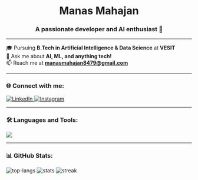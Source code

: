 <h1 align="center">Manas Mahajan</h1>
<h3 align="center">A passionate developer and AI enthusiast 🚀</h3>

---

🎓 Pursuing **B.Tech in Artificial Intelligence & Data Science** at **VESIT**  
💬 Ask me about **AI, ML, and anything tech!**  
📫 Reach me at **manasmahajan8479@gmail.com**  

---

###  🌐  Connect with me:
<p align="left">
  <a href="https://www.linkedin.com/in/manas-mahajan-232217230" target="_blank">
    <img src="https://img.shields.io/badge/LinkedIn-%230077B5.svg?&style=for-the-badge&logo=linkedin&logoColor=white" alt="LinkedIn"/>
  </a>
  <a href="https://www.instagram.com/manas_8479/" target="_blank">
    <img src="https://img.shields.io/badge/Instagram-%23E4405F.svg?&style=for-the-badge&logo=instagram&logoColor=white" alt="Instagram"/>
  </a>
</p>

---

### 🛠️ Languages and Tools:
<p align="left">
  <img src="https://skillicons.dev/icons?i=python,fastapi,tensorflow,sklearn,react,flask,js,html,css,mysql,mongodb,git,github,vscode,aws" />
</p>

---

### 📊 GitHub Stats:
<p>
  <img src="https://github-readme-stats.vercel.app/api/top-langs?username=Maverick8479&show_icons=true&locale=en&layout=compact" alt="top-langs" />
  <img src="https://github-readme-stats.vercel.app/api?username=Maverick8479&show_icons=true&locale=en" alt="stats" />
  <img src="https://github-readme-streak-stats.herokuapp.com/?user=Maverick8479" alt="streak" />
</p>
